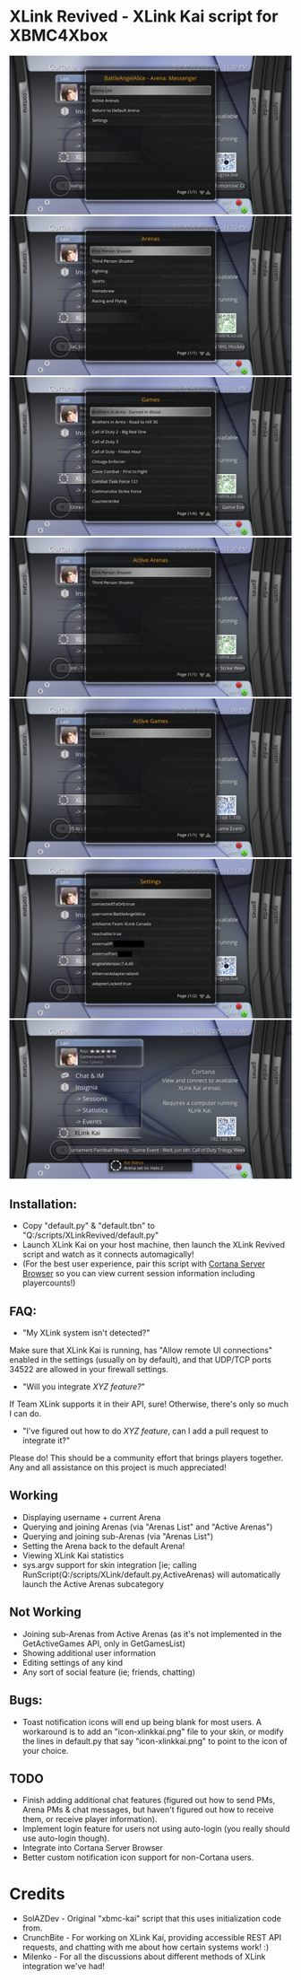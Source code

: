 # XLink Revived - XLink Kai script for XBMC4Xbox

![](screenshots/1.png)
![](screenshots/5.png)
![](screenshots/6.png)
![](screenshots/2.png)
![](screenshots/3.png)
![](screenshots/7.png)
![](screenshots/8.png)

## Installation:
- Copy "default.py" & "default.tbn" to "Q:/scripts/XLinkRevived/default.py"
- Launch XLink Kai on your host machine, then launch the XLink Revived script and watch as it connects automagically!
- (For the best user experience, pair this script with [Cortana Server Browser](https://github.com/faithvoid/script.cortanaserverbrowser) so you can view current session information including playercounts!)

## FAQ:
- "My XLink system isn't detected?"

Make sure that XLink Kai is running, has "Allow remote UI connections" enabled in the settings (usually on by default), and that UDP/TCP ports 34522 are allowed in your firewall settings.

- "Will you integrate *XYZ feature?*"

If Team XLink supports it in their API, sure! Otherwise, there's only so much I can do.

- "I've figured out how to do *XYZ feature*, can I add a pull request to integrate it?"

Please do! This should be a community effort that brings players together. Any and all assistance on this project is much appreciated!

## Working
- Displaying username + current Arena
- Querying and joining Arenas (via "Arenas List" and "Active Arenas")
- Querying and joining sub-Arenas (via "Arenas List")
- Setting the Arena back to the default Arena!
- Viewing XLink Kai statistics
- sys.argv support for skin integration [ie; calling RunScript(Q:/scripts/XLink/default.py,ActiveArenas) will automatically launch the Active Arenas subcategory

## Not Working
- Joining sub-Arenas from Active Arenas (as it's not implemented in the GetActiveGames API, only in GetGamesList)
- Showing additional user information
- Editing settings of any kind
- Any sort of social feature (ie; friends, chatting)

## Bugs:
- Toast notification icons will end up being blank for most users. A workaround is to add an "icon-xlinkkai.png" file to your skin, or modify the lines in default.py that say "icon-xlinkkai.png" to point to the icon of your choice.

## TODO
- Finish adding additional chat features (figured out how to send PMs, Arena PMs & chat messages, but haven't figured out how to receive them, or receive player information).
- Implement login feature for users not using auto-login (you really should use auto-login though).
- Integrate into Cortana Server Browser
- Better custom notification icon support for non-Cortana users.

# Credits
- SolAZDev - Original "xbmc-kai" script that this uses initialization code from.
- CrunchBite - For working on XLink Kai, providing accessible REST API requests, and chatting with me about how certain systems work! :)
- Milenko - For all the discussions about different methods of XLink integration we've had!
